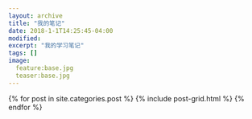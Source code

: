 ```yaml
---
layout: archive
title: "我的笔记"
date: 2018-1-1T14:25:45-04:00
modified:
excerpt: "我的学习笔记"
tags: []
image: 
  feature:base.jpg
  teaser:base.jpg
---
```



<div class="tiles">
{% for post in site.categories.post %}
  {% include post-grid.html %}
{% endfor %}
</div>
